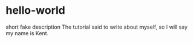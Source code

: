 # hello-world
short fake description
The tutorial said to write about myself, so I will say my name is Kent.

